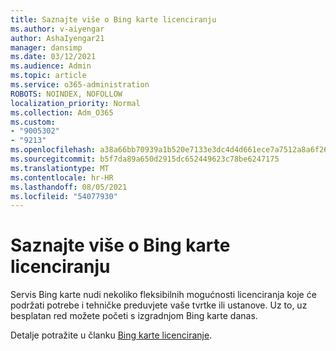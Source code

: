 ```yaml
---
title: Saznajte više o Bing karte licenciranju
ms.author: v-aiyengar
author: AshaIyengar21
manager: dansimp
ms.date: 03/12/2021
ms.audience: Admin
ms.topic: article
ms.service: o365-administration
ROBOTS: NOINDEX, NOFOLLOW
localization_priority: Normal
ms.collection: Adm_O365
ms.custom:
- "9005302"
- "9213"
ms.openlocfilehash: a38a66bb70939a1b520e7133e3dc4d4d661ece7a7512a8a6f263bcc365c71165
ms.sourcegitcommit: b5f7da89a650d2915dc652449623c78be6247175
ms.translationtype: MT
ms.contentlocale: hr-HR
ms.lasthandoff: 08/05/2021
ms.locfileid: "54077930"
---
```

# <a name="learn-about-bing-maps-licensing"></a>Saznajte više o Bing karte licenciranju

Servis Bing karte nudi nekoliko fleksibilnih mogućnosti licenciranja koje će podržati potrebe i tehničke preduvjete vaše tvrtke ili ustanove. Uz to, uz besplatan red možete početi s izgradnjom Bing karte danas.

Detalje potražite u članku [Bing karte licenciranje](https://go.microsoft.com/fwlink/?linkid=2150203).
